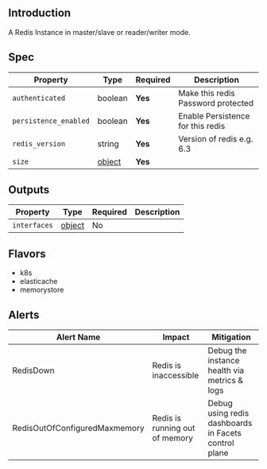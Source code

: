 ## Introduction

A Redis Instance in master/slave or reader/writer mode.

## Spec

| Property              | Type                           | Required | Description                        |
|-----------------------|--------------------------------|----------|------------------------------------|
| `authenticated`       | boolean                        | **Yes**  | Make this redis Password protected |
| `persistence_enabled` | boolean                        | **Yes**  | Enable Persistence for this redis  |
| `redis_version`       | string                         | **Yes**  | Version of redis e.g. 6.3          |
| `size`                | [object](../../traits/size.md) | **Yes**  |                                    |

## Outputs

| Property     | Type                                                      | Required | Description |
|--------------|-----------------------------------------------------------|----------|-------------|
| `interfaces` | [object](../../traits/reader-writer-interfaces.schema.md) | No       |             |


## Flavors

- k8s
- elasticache
- memorystore

## Alerts

| Alert Name                    | Impact                         | Mitigation                                           |
|-------------------------------|--------------------------------|------------------------------------------------------|
| RedisDown                     | Redis is inaccessible          | Debug the instance health via metrics & logs         |
 | RedisOutOfConfiguredMaxmemory | Redis is running out of memory | Debug using redis dashboards in Facets control plane | 


